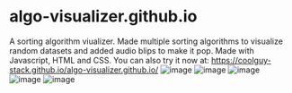 # algo-visualizer.github.io
A sorting algorithm viualizer. Made multiple sorting algorithms to visualize random datasets and added audio blips to make it pop. Made with Javascript, HTML and CSS. 
You can also try it now at: https://coolguy-stack.github.io/algo-visualizer.github.io/
![image](https://github.com/coolguy-stack/algo-visualizer.github.io/assets/82308286/33b25967-dd6e-4f2f-bf6d-d28aa7256173)
![image](https://github.com/coolguy-stack/algo-visualizer.github.io/assets/82308286/e411b8b3-e159-4e95-af78-fbc836488f0f)
![image](https://github.com/coolguy-stack/algo-visualizer.github.io/assets/82308286/a5b53cfa-d8c8-491b-b430-94f6deadc2a9)
![image](https://github.com/coolguy-stack/algo-visualizer.github.io/assets/82308286/5fb33b1d-3fbb-470f-a1bb-a875e96ed37e)
![image](https://github.com/coolguy-stack/algo-visualizer.github.io/assets/82308286/c6df5952-91ed-4bae-9d28-b103ce78d1ec)





